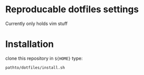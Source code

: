 # Reproducable dotfiles settings
Currently only holds vim stuff
# Installation
clone this repository
in `${HOME}` type:


`pathto/dotfiles/install.sh`

